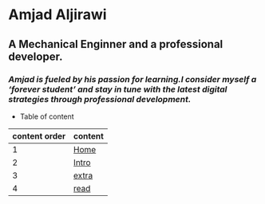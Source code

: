 # Amjad Aljirawi
## A Mechanical Enginner and a professional developer.
### ***Amjad** is fueled by his passion for learning.I consider myself a ‘forever student’ and stay in tune with the latest digital strategies through professional development.* 

* Table of content

content order | content 
------------- | -------------
1 | [Home](https://amjadaljirawi.github.io/reading-notes-102/home)
2 | [Intro](https://amjadaljirawi.github.io/reading-notes-102/inrto)
3 | [extra](https://amjadaljirawi.github.io/reading-notes-102/extra)
4 | [read](https://amjadaljirawi.github.io/reading-notes-102/read1)
